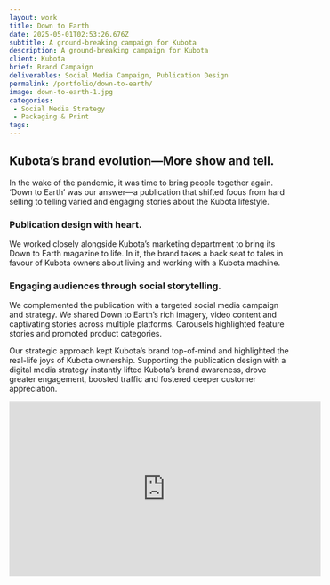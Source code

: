```yaml
---
layout: work
title: Down to Earth
date: 2025-05-01T02:53:26.676Z
subtitle: A ground-breaking campaign for Kubota
description: A ground-breaking campaign for Kubota
client: Kubota
brief: Brand Campaign
deliverables: Social Media Campaign, Publication Design
permalink: /portfolio/down-to-earth/
image: down-to-earth-1.jpg
categories:
 - Social Media Strategy
 - Packaging & Print
tags:
---
```

## Kubota’s brand evolution—More show and tell.

In the wake of the pandemic, it was time to bring people together again. ‘Down to Earth’ was our answer—a publication that shifted focus from hard selling to telling varied and engaging stories about the Kubota lifestyle.

### Publication design with heart.

We worked closely alongside Kubota’s marketing department to bring its Down to Earth magazine to life. In it, the brand takes a back seat to tales in favour of Kubota owners about living and working with a Kubota machine.

### Engaging audiences through social storytelling.


We complemented the publication with a targeted social media campaign and strategy. We shared Down to Earth’s rich imagery, video content and captivating stories across multiple platforms. Carousels highlighted feature stories and promoted product categories.

Our strategic approach kept Kubota’s brand top-of-mind and highlighted the real-life joys of Kubota ownership. Supporting the publication design with a digital media strategy instantly lifted Kubota’s brand awareness, drove greater engagement, boosted traffic and fostered deeper customer appreciation.

<iframe width="560" height="315" src="https://www.youtube.com/embed/YUmZunwkABo?si=_hqb6aXC5eyXfA3M" title="YouTube video player" frameborder="0" allow="accelerometer; autoplay; clipboard-write; encrypted-media; gyroscope; picture-in-picture; web-share" referrerpolicy="strict-origin-when-cross-origin" allowfullscreen></iframe> 